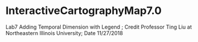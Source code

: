 # InteractiveCartographyMap7.0
Lab7 Adding Temporal Dimension with Legend ; Credit Professor Ting Liu at Northeastern Illinois University; Date 11/27/2018
